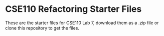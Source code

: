 # CSE110 Refactoring Starter Files
These are the starter files for CSE110 Lab 7, download them as a .zip file or clone this repository to get the files.

